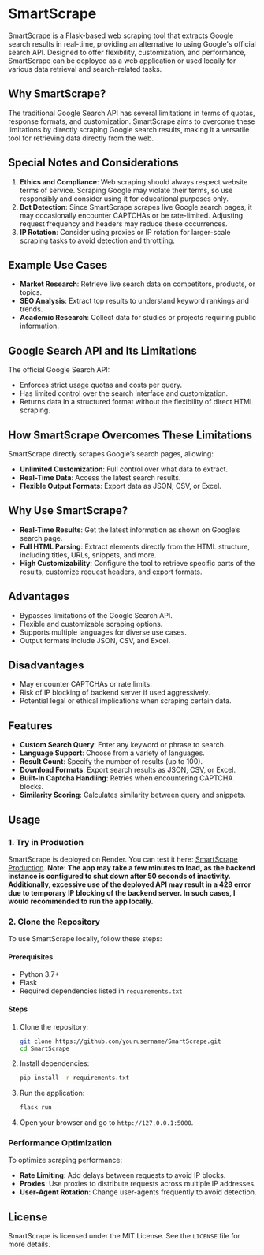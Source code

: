 # SmartScrape

SmartScrape is a Flask-based web scraping tool that extracts Google search results in real-time, providing an alternative to using Google's official search API. Designed to offer flexibility, customization, and performance, SmartScrape can be deployed as a web application or used locally for various data retrieval and search-related tasks.

## Why SmartScrape?

The traditional Google Search API has several limitations in terms of quotas, response formats, and customization. SmartScrape aims to overcome these limitations by directly scraping Google search results, making it a versatile tool for retrieving data directly from the web.

## Special Notes and Considerations

1. **Ethics and Compliance**: Web scraping should always respect website terms of service. Scraping Google may violate their terms, so use responsibly and consider using it for educational purposes only.
2. **Bot Detection**: Since SmartScrape scrapes live Google search pages, it may occasionally encounter CAPTCHAs or be rate-limited. Adjusting request frequency and headers may reduce these occurrences.
3. **IP Rotation**: Consider using proxies or IP rotation for larger-scale scraping tasks to avoid detection and throttling.

## Example Use Cases

- **Market Research**: Retrieve live search data on competitors, products, or topics.
- **SEO Analysis**: Extract top results to understand keyword rankings and trends.
- **Academic Research**: Collect data for studies or projects requiring public information.

## Google Search API and Its Limitations

The official Google Search API:
- Enforces strict usage quotas and costs per query.
- Has limited control over the search interface and customization.
- Returns data in a structured format without the flexibility of direct HTML scraping.

## How SmartScrape Overcomes These Limitations

SmartScrape directly scrapes Google’s search pages, allowing:
- **Unlimited Customization**: Full control over what data to extract.
- **Real-Time Data**: Access the latest search results.
- **Flexible Output Formats**: Export data as JSON, CSV, or Excel.

## Why Use SmartScrape?

- **Real-Time Results**: Get the latest information as shown on Google’s search page.
- **Full HTML Parsing**: Extract elements directly from the HTML structure, including titles, URLs, snippets, and more.
- **High Customizability**: Configure the tool to retrieve specific parts of the results, customize request headers, and export formats.

## Advantages

- Bypasses limitations of the Google Search API.
- Flexible and customizable scraping options.
- Supports multiple languages for diverse use cases.
- Output formats include JSON, CSV, and Excel.

## Disadvantages

- May encounter CAPTCHAs or rate limits.
- Risk of IP blocking of backend server if used aggressively.
- Potential legal or ethical implications when scraping certain data.

## Features

- **Custom Search Query**: Enter any keyword or phrase to search.
- **Language Support**: Choose from a variety of languages.
- **Result Count**: Specify the number of results (up to 100).
- **Download Formats**: Export search results as JSON, CSV, or Excel.
- **Built-In Captcha Handling**: Retries when encountering CAPTCHA blocks.
- **Similarity Scoring**: Calculates similarity between query and snippets.

## Usage

### 1. Try in Production

SmartScrape is deployed on Render. You can test it here: [SmartScrape Production](https://smartscrape.onrender.com).
**Note: The app may take a few minutes to load, as the backend instance is configured to shut down after 50 seconds of inactivity. Additionally, excessive use of the deployed API may result in a 429 error due to temporary IP blocking of the backend server. In such cases, I would recommended to run the app locally.**

### 2. Clone the Repository

To use SmartScrape locally, follow these steps:

#### Prerequisites
- Python 3.7+
- Flask
- Required dependencies listed in `requirements.txt`

#### Steps

1. Clone the repository:
    ```bash
    git clone https://github.com/yourusername/SmartScrape.git
    cd SmartScrape
    ```

2. Install dependencies:
    ```bash
    pip install -r requirements.txt
    ```

3. Run the application:
    ```bash
    flask run
    ```

4. Open your browser and go to `http://127.0.0.1:5000`.

### Performance Optimization

To optimize scraping performance:
- **Rate Limiting**: Add delays between requests to avoid IP blocks.
- **Proxies**: Use proxies to distribute requests across multiple IP addresses.
- **User-Agent Rotation**: Change user-agents frequently to avoid detection.

## License

SmartScrape is licensed under the MIT License. See the `LICENSE` file for more details.
